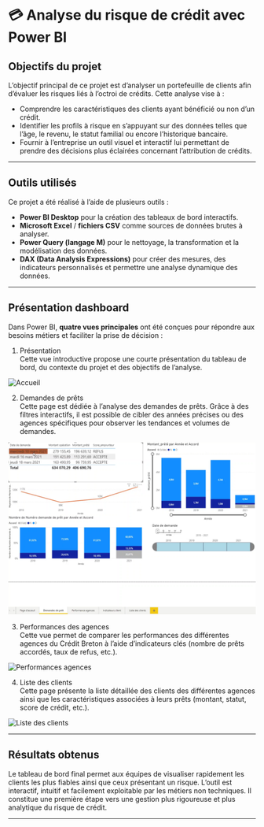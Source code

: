# 💳 Analyse du risque de crédit avec Power BI


##  Objectifs du projet

L’objectif principal de ce projet est d’analyser un portefeuille de clients afin d’évaluer les risques liés à l’octroi de crédits. Cette analyse vise à :

- Comprendre les caractéristiques des clients ayant bénéficié ou non d’un crédit.
- Identifier les profils à risque en s’appuyant sur des données telles que l’âge, le revenu, le statut familial ou encore l’historique bancaire.
- Fournir à l’entreprise un outil visuel et interactif lui permettant de prendre des décisions plus éclairées concernant l’attribution de crédits.

---

## Outils utilisés

Ce projet a été réalisé à l’aide de plusieurs outils :

- **Power BI Desktop** pour la création des tableaux de bord interactifs.
- **Microsoft Excel** / **fichiers CSV** comme sources de données brutes à analyser.
- **Power Query (langage M)** pour le nettoyage, la transformation et la modélisation des données.
- **DAX (Data Analysis Expressions)** pour créer des mesures, des indicateurs personnalisés et permettre une analyse dynamique des données.

---
## Présentation dashboard

Dans Power BI, **quatre vues principales** ont été conçues pour répondre aux besoins métiers et faciliter la prise de décision :

 1.  Présentation  
Cette vue introductive propose une courte présentation du tableau de bord, du contexte du projet et des objectifs de l’analyse.

![Accueil](https://github.com/Torkiell-Angoria/Power-BI--Analyse-du-risque-de-cr-dit-via-tableau-de-bord-interactif/blob/main/img/Power%20Bi%20-%20Risque%20de%20cr%C3%A9dit%20-%20accueil.png)

2.  Demandes de prêts  
Cette page est dédiée à l’analyse des demandes de prêts. Grâce à des filtres interactifs, il est possible de cibler des années précises ou des agences spécifiques pour observer les tendances et volumes de demandes.

![Demande de prêts](https://github.com/Torkiell-Angoria/Power-BI--Analyse-du-risque-de-cr-dit-via-tableau-de-bord-interactif/blob/main/img/Power%20BI%20-%20Risque%20de%20cr%C3%A9dit%20-%20Demande%20de%20pr%C3%AAt.png)

3.  Performances des agences  
Cette vue permet de comparer les performances des différentes agences du Crédit Breton à l’aide d’indicateurs clés (nombre de prêts accordés, taux de refus, etc.).

![Performances agences](https://github.com/Torkiell-Angoria/Power-BI--Analyse-du-risque-de-cr-dit-via-tableau-de-bord-interactif/blob/main/img/Power%20BI-%20Risque%20de%20cr%C3%A9dit%20-%20Vue%20Performance%20agences.png)

4.  Liste des clients  
Cette page présente la liste détaillée des clients des différentes agences ainsi que les caractéristiques associées à leurs prêts (montant, statut, score de crédit, etc.).

![Liste des clients](https://github.com/Torkiell-Angoria/Power-BI--Analyse-du-risque-de-cr-dit-via-tableau-de-bord-interactif/blob/main/img/Power%20BI-%20Risque%20de%20cr%C3%A9dit%20-%20Liste%20des%20clients.png)

---

##  Résultats obtenus

Le tableau de bord final permet aux équipes de visualiser rapidement les clients les plus fiables ainsi que ceux présentant un risque. L’outil est interactif, intuitif et facilement exploitable par les métiers non techniques. Il constitue une première étape vers une gestion plus rigoureuse et plus analytique du risque de crédit.

---
